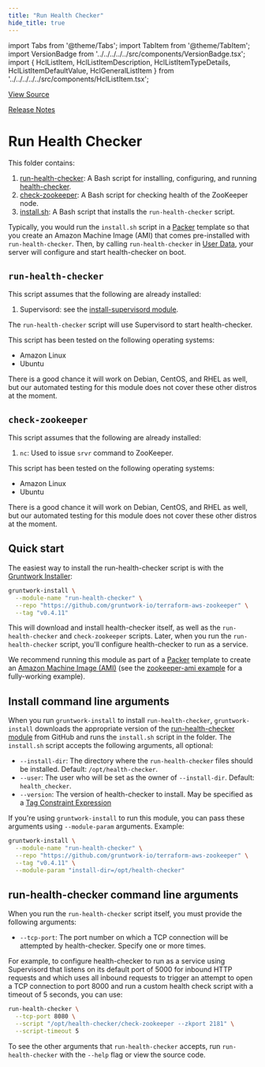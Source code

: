 ```yaml
---
title: "Run Health Checker"
hide_title: true
---
```


import Tabs from '@theme/Tabs';
import TabItem from '@theme/TabItem';
import VersionBadge from '../../../../../src/components/VersionBadge.tsx';
import { HclListItem, HclListItemDescription, HclListItemTypeDetails, HclListItemDefaultValue, HclGeneralListItem } from '../../../../../src/components/HclListItem.tsx';

<a href="https://github.com/gruntwork-io/terraform-aws-zookeeper/tree/main/modules/run-health-checker" className="link-button" title="View the source code for this module in GitHub.">View Source</a>

<a href="https://github.com/gruntwork-io/terraform-aws-zookeeper/releases?q=" className="link-button" title="Release notes for only the service catalog versions which impacted this service.">Release Notes</a>

# Run Health Checker

This folder contains:

1.  [run-health-checker](https://github.com/gruntwork-io/terraform-aws-zookeeper/tree/main/modules/run-health-checker/bin/run-health-checker): A Bash script for installing, configuring, and running [health-checker](https://github.com/gruntwork-io/health-checker).
2.  [check-zookeeper](https://github.com/gruntwork-io/terraform-aws-zookeeper/tree/main/modules/run-health-checker/bin/check-zookeeper): A Bash script for checking health of the ZooKeeper node.
3.  [install.sh](https://github.com/gruntwork-io/terraform-aws-zookeeper/tree/main/modules/run-health-checker/install.sh): A Bash script that installs the `run-health-checker` script.

Typically, you would run the `install.sh` script in a [Packer](https://www.packer.io/) template so that you create an Amazon
Machine Image (AMI) that comes pre-installed with `run-health-checker`. Then, by calling `run-health-checker` in [User Data](http://docs.aws.amazon.com/AWSEC2/latest/UserGuide/user-data.html), your server will configure and start health-checker
on boot.

## `run-health-checker`

This script assumes that the following are already installed:

1.  Supervisord: see the [install-supervisord module](https://github.com/gruntwork-io/terraform-aws-zookeeper/tree/main/modules/install-supervisord).

The `run-health-checker` script will use Supervisord to start health-checker.

This script has been tested on the following operating systems:

*   Amazon Linux
*   Ubuntu

There is a good chance it will work on Debian, CentOS, and RHEL as well, but our automated testing for this
module does not cover these other distros at the moment.

## `check-zookeeper`

This script assumes that the following are already installed:

1.  `nc`: Used to issue `srvr` command to ZooKeeper.

This script has been tested on the following operating systems:

*   Amazon Linux
*   Ubuntu

There is a good chance it will work on Debian, CentOS, and RHEL as well, but our automated testing for this
module does not cover these other distros at the moment.

## Quick start

The easiest way to install the run-health-checker script is with the [Gruntwork Installer](https://github.com/gruntwork-io/gruntwork-installer):

```bash
gruntwork-install \
  --module-name "run-health-checker" \
  --repo "https://github.com/gruntwork-io/terraform-aws-zookeeper" \
  --tag "v0.4.11"
```

This will download and install health-checker itself, as well as the `run-health-checker` and  `check-zookeeper` scripts. Later, when you run the
`run-health-checker` script, you'll configure health-checker to run as a service.

We recommend running this module as part of a [Packer](https://www.packer.io/) template to create an [Amazon Machine Image
(AMI)](http://docs.aws.amazon.com/AWSEC2/latest/UserGuide/AMIs.html) (see the [zookeeper-ami
example](https://github.com/gruntwork-io/terraform-aws-zookeeper/tree/main/examples/zookeeper-ami) for a fully-working example).

## Install command line arguments

When you run `gruntwork-install` to install `run-health-checker`, `gruntwork-install` downloads the appropriate version
of the [run-health-checker module](https://github.com/gruntwork-io/terraform-aws-zookeeper/tree/main/modules/run-health-checker) from GitHub and runs the `install.sh` script in the folder.
The `install.sh` script accepts the following arguments, all optional:

*   `--install-dir`: The directory where the `run-health-checker` files should be installed. Default: `/opt/health-checker`.
*   `--user`: The user who will be set as the owner of `--install-dir`. Default: `health_checker`.
*   `--version`: The version of health-checker to install. May be specified as a [Tag Constraint Expression](https://github.com/gruntwork-io/fetch#tag-constraint-expressions)

If you're using `gruntwork-install` to run this module, you can pass these arguments using `--module-param` arguments.
Example:

```bash
gruntwork-install \
  --module-name "run-health-checker" \
  --repo "https://github.com/gruntwork-io/terraform-aws-zookeeper" \
  --tag "v0.4.11" \
  --module-param "install-dir=/opt/health-checker"
```

## run-health-checker command line arguments

When you run the `run-health-checker` script itself, you must provide the following arguments:

*   `--tcp-port`: The port number on which a TCP connection will be attempted by health-checker. Specify one or more times.

For example, to configure health-checker to run as a service using Supervisord that listens on its default port of 5000
for inbound HTTP requests and which uses all inbound requests to trigger an attempt to open a TCP connection to port
8000 and run a custom health check script with a timeout of 5 seconds, you can use:

```bash
run-health-checker \
  --tcp-port 8080 \
  --script "/opt/health-checker/check-zookeeper --zkport 2181" \
  --script-timeout 5
```

To see the other arguments that `run-health-checker` accepts, run `run-health-checker` with the `--help` flag or view
the source code.


<!-- ##DOCS-SOURCER-START
{
  "originalSources": [
    "https://github.com/gruntwork-io/terraform-aws-zookeeper/tree/modules/run-health-checker/readme.md",
    "https://github.com/gruntwork-io/terraform-aws-zookeeper/tree/modules/run-health-checker/variables.tf",
    "https://github.com/gruntwork-io/terraform-aws-zookeeper/tree/modules/run-health-checker/outputs.tf"
  ],
  "sourcePlugin": "module-catalog-api",
  "hash": "91f444ade68889901771e429e106e70f"
}
##DOCS-SOURCER-END -->
